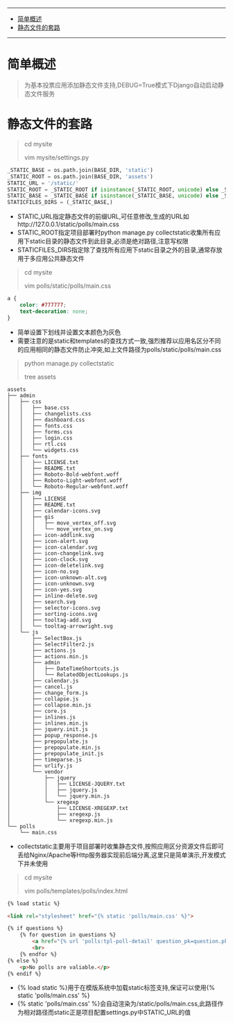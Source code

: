 ----

* [简单概述](#简单概述)
* [静态文件的套路](#静态文件的套路)

----

# 简单概述

> 为基本投票应用添加静态文件支持,DEBUG=True模式下Django自动启动静态文件服务

# 静态文件的套路

> cd mysite
>
> vim mysite/settings.py

```python
_STATIC_BASE = os.path.join(BASE_DIR, 'static')
_STATIC_ROOT = os.path.join(BASE_DIR, 'assets')
STATIC_URL = '/static/'
STATIC_ROOT = _STATIC_ROOT if isinstance(_STATIC_ROOT, unicode) else _STATIC_ROOT.decode('utf-8')
STATIC_BASE = _STATIC_BASE if isinstance(_STATIC_BASE, unicode) else _STATIC_BASE.decode('utf-8')
STATICFILES_DIRS = (_STATIC_BASE,)
```

* STATIC_URL指定静态文件的前缀URL,可任意修改,生成的URL如http://127.0.0.1/static/polls/main.css
* STATIC_ROOT指定项目部署时python manage.py collectstatic收集所有应用下static目录的静态文件到此目录,必须是绝对路径,注意写权限
* STATICFILES_DIRS指定除了查找所有应用下static目录之外的目录,通常存放用于多应用公共静态文件

> cd mysite
>
> vim polls/static/polls/main.css

````css
a {
    color: #777777;
    text-decoration: none;
}
````

* 简单设置下划线并设置文本颜色为灰色
* 需要注意的是static和templates的查找方式一致,强烈推荐以应用名区分不同的应用相同的静态文件防止冲突,如上文件路径为polls/static/polls/main.css

> python manage.py collectstatic
>
> tree assets

```
assets
├── admin
│   ├── css
│   │   ├── base.css
│   │   ├── changelists.css
│   │   ├── dashboard.css
│   │   ├── fonts.css
│   │   ├── forms.css
│   │   ├── login.css
│   │   ├── rtl.css
│   │   └── widgets.css
│   ├── fonts
│   │   ├── LICENSE.txt
│   │   ├── README.txt
│   │   ├── Roboto-Bold-webfont.woff
│   │   ├── Roboto-Light-webfont.woff
│   │   └── Roboto-Regular-webfont.woff
│   ├── img
│   │   ├── LICENSE
│   │   ├── README.txt
│   │   ├── calendar-icons.svg
│   │   ├── gis
│   │   │   ├── move_vertex_off.svg
│   │   │   └── move_vertex_on.svg
│   │   ├── icon-addlink.svg
│   │   ├── icon-alert.svg
│   │   ├── icon-calendar.svg
│   │   ├── icon-changelink.svg
│   │   ├── icon-clock.svg
│   │   ├── icon-deletelink.svg
│   │   ├── icon-no.svg
│   │   ├── icon-unknown-alt.svg
│   │   ├── icon-unknown.svg
│   │   ├── icon-yes.svg
│   │   ├── inline-delete.svg
│   │   ├── search.svg
│   │   ├── selector-icons.svg
│   │   ├── sorting-icons.svg
│   │   ├── tooltag-add.svg
│   │   └── tooltag-arrowright.svg
│   └── js
│       ├── SelectBox.js
│       ├── SelectFilter2.js
│       ├── actions.js
│       ├── actions.min.js
│       ├── admin
│       │   ├── DateTimeShortcuts.js
│       │   └── RelatedObjectLookups.js
│       ├── calendar.js
│       ├── cancel.js
│       ├── change_form.js
│       ├── collapse.js
│       ├── collapse.min.js
│       ├── core.js
│       ├── inlines.js
│       ├── inlines.min.js
│       ├── jquery.init.js
│       ├── popup_response.js
│       ├── prepopulate.js
│       ├── prepopulate.min.js
│       ├── prepopulate_init.js
│       ├── timeparse.js
│       ├── urlify.js
│       └── vendor
│           ├── jquery
│           │   ├── LICENSE-JQUERY.txt
│           │   ├── jquery.js
│           │   └── jquery.min.js
│           └── xregexp
│               ├── LICENSE-XREGEXP.txt
│               ├── xregexp.js
│               └── xregexp.min.js
└── polls
    └── main.css
```

* collectstatic主要用于项目部署时收集静态文件,按照应用区分资源文件后即可丢给Nginx/Apache等Http服务器实现前后端分离,这里只是简单演示,开发模式下并未使用

> cd mysite
>
> vim polls/templates/polls/index.html

```html
{% load static %}

<link rel="stylesheet" href="{% static 'polls/main.css' %}">

{% if questions %}
    {% for question in questions %}
        <a href="{% url 'polls:tpl-poll-detail' question_pk=question.pk %}">{{ question.question_text }}</a>
        <br>
    {% endfor %}
{% else %}
    <p>No polls are valiable.</p>
{% endif %}
```

* {% load static %}用于在模版系统中加载static标签支持,保证可以使用{% static 'polls/main.css' %}
* {% static 'polls/main.css' %}会自动渲染为/static/polls/main.css,此路径作为相对路径而static正是项目配置settings.py中STATIC_URL的值

